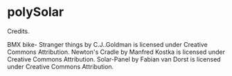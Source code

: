 # polySolar
 
Credits.

BMX bike- Stranger things by C.J..Goldman is licensed under Creative Commons Attribution.
Newton's Cradle by Manfred Kostka is licensed under Creative Commons Attribution.
Solar-Panel by Fabian van Dorst is licensed under Creative Commons Attribution.
